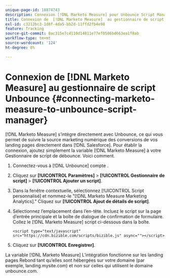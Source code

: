 ```yaml
---
unique-page-id: 18874743
description: Connexion [!DNL Marketo Measure] pour Unbounce Script Manager - [!DNL Marketo Measure] - Documentation du produit
title: Connexion de  [!DNL Marketo Measure]  au gestionnaire de script Unbounce
exl-id: c3212bc3-1d8f-4da5-bb2d-11ffd2fb4e98
feature: Tracking
source-git-commit: 8ac315e7c4110d14811e77ef0586bd663ea1f8ab
workflow-type: tm+mt
source-wordcount: '124'
ht-degree: 8%

---
```


# Connexion de [!DNL Marketo Measure] au gestionnaire de script Unbounce {#connecting-marketo-measure-to-unbounce-script-manager}

[!DNL Marketo Measure] s’intègre directement avec Unbounce, ce qui vous permet de suivre la source marketing numérique des conversions de vos landing pages directement dans [!DNL Salesforce]. Pour établir la connexion, ajoutez simplement la variable [!DNL Marketo Measure] à votre Gestionnaire de script de débounce. Voici comment.

1. Connectez-vous à [!DNL Unbounce] compte .
1. Cliquez sur **[!UICONTROL Paramètres]** > **[!UICONTROL Gestionnaire de script]** > **[!UICONTROL Ajouter un script]**.
1. Dans la fenêtre contextuelle, sélectionnez [!UICONTROL Script personnalisé] et nommez-le &quot;[!DNL Marketo Measure Marketing Analytics].&quot; Cliquez sur **[!UICONTROL Ajout de détails de script]**.
1. Sélectionnez l’emplacement dans l’en-tête. Incluez le script sur la page d’entrée principale et la boîte de dialogue de confirmation de formulaire. Collez le [!DNL Marketo Measure] script ci-dessous dans la boîte.

   `<script type="text/javascript" src="https://cdn.bizible.com/scripts/bizible.js" async=""></script>`

1. Cliquez sur **[!UICONTROL Enregistrer]**.

La variable [!DNL Marketo Measure] L’intégration fonctionne sur les landing pages Rebond tant qu’elles sont hébergées sur votre domaine (par exemple, landing.mysite.com) et non sur celles qui utilisent le domaine unbounce.com.
